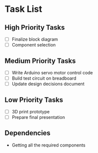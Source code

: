 # Task List

## High Priority Tasks
- [ ] Finalize block diagram
- [ ] Component selection

## Medium Priority Tasks
- [ ] Write Arduino servo motor control code
- [ ] Build test circuit on breadboard
- [ ] Update design decisions document

## Low Priority Tasks
- [ ] 3D print prototype
- [ ] Prepare final presentation

## Dependencies
- Getting all the required components


